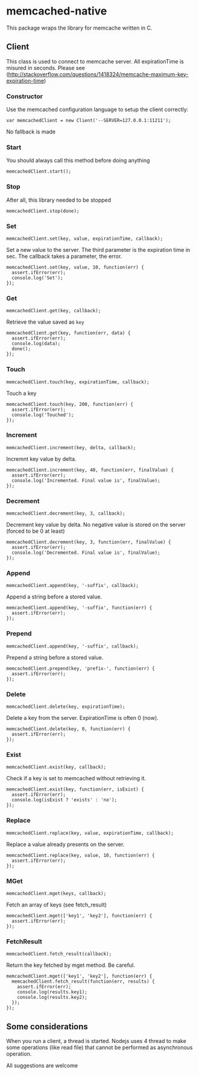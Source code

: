 # memcached-native

This package wraps the library for memcache written in C.

## Client
This class is used to connect to memcache server. All expirationTime is misured in seconds. Please see (http://stackoverflow.com/questions/1418324/memcache-maximum-key-expiration-time)

### Constructor
Use the memcached configuration language to setup the client correctly:

``` var memcachedClient = new Client('--SERVER=127.0.0.1:11211'); ```

No fallback is made

### Start
You should always call this method before doing anything

``` memcachedClient.start(); ```

### Stop
After all, this library needed to be stopped

``` memcachedClient.stop(done); ```

### Set
``` memcachedClient.set(key, value, expirationTime, callback); ```

Set a new value to the server. The third parameter is the expiration time in sec. The callback takes a parameter, the error.
```
memcachedClient.set(key, value, 10, function(err) {
  assert.ifError(err);
  console.log('Set');
});
```

### Get
``` memcachedClient.get(key, callback); ```

Retrieve the value saved as `key`
```
memcachedClient.get(key, function(err, data) {
  assert.ifError(err);
  console.log(data);
  done();
});
```

### Touch
``` memcachedClient.touch(key, expirationTime, callback); ```

Touch a key
```
memcachedClient.touch(key, 200, function(err) {
  assert.ifError(err);
  console.log('Touched');
});

```

### Increment
``` memcachedClient.increment(key, delta, callback); ```

Incremnt key value by delta.
```
memcachedClient.increment(key, 40, function(err, finalValue) {
  assert.ifError(err);
  console.log('Incremented. Final value is', finalValue);
});
```

### Decrement
``` memcachedClient.decrement(key, 3, callback); ```

Decrement key value by delta. No negative value is stored on the server (forced to be 0 at least)
```
memcachedClient.decrement(key, 3, function(err, finalValue) {
  assert.ifError(err);
  console.log('Decremented. Final value is', finalValue);
});
```

### Append
``` memcachedClient.append(key, '-suffix', callback); ```

Append a string before a stored value.
```
memcachedClient.append(key, '-suffix', function(err) {
  assert.ifError(err);
});
```

### Prepend
``` memcachedClient.append(key, '-suffix', callback); ```

Prepend a string before a stored value.
```
memcachedClient.prepend(key, 'prefix-', function(err) {
  assert.ifError(err);
});
```

### Delete
``` memcachedClient.delete(key, expirationTime); ```

Delete a key from the server. ExpirationTime is often 0 (now).
```
memcachedClient.delete(key, 0, function(err) {
  assert.ifError(err);
});
```

### Exist
``` memcachedClient.exist(key, callback); ```

Check if a key is set to memcached without retrieving it.
```
memcachedClient.exist(key, function(err, isExist) {
  assert.ifError(err);
  console.log(isExist ? 'exists' : 'no');
});
```

### Replace
``` memcachedClient.replace(key, value, expirationTime, callback); ```

Replace a value already presents on the server.
```
memcachedClient.replace(key, value, 10, function(err) {
  assert.ifError(err);
});
```

### MGet
``` memcachedClient.mget(keys, callback); ```

Fetch an array of keys (see fetch_result)
```
memcachedClient.mget(['key1', 'key2'], function(err) {
  assert.ifError(err);
});
```

### FetchResult
``` memcachedClient.fetch_result(callback); ```

Return the key fetched by mget method. Be careful.
```
memcachedClient.mget(['key1', 'key2'], function(err) {
  memcachedClient.fetch_result(function(err, results) {
    assert.ifError(err);
    console.log(results.key1);
    console.log(results.key2);
  });
});
```

## Some considerations
When you run a client, a thread is started. Nodejs uses 4 thread to make some operations (like read file) that cannot be performed as asynchronous operation.

All suggestions are welcome
